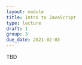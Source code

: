 ```yaml
---
layout: module
title: Intro to JavaScript
type: lecture
draft: 1
group: 3
due_date: 2021-02-03
---
```


TBD